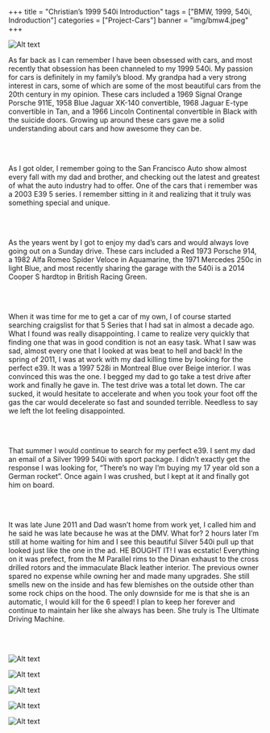+++
title = "Christian’s 1999 540i Introduction"
tags = ["BMW, 1999, 540i, Indroduction"]
categories = ["Project-Cars"]
banner = "img/bmw4.jpeg"
+++

![Alt text](https://e39source.com/wp-content/uploads/2014/07/bmw4.jpg)

As far back as I can remember I have been obsessed with cars, and most recently that obsession has been channeled to my 1999 540i. My passion for cars is definitely in my family’s blood. My grandpa had a very strong interest in cars, some of which are some of the most beautiful cars from the 20th century in my opinion. These cars included a 1969 Signal Orange Porsche 911E, 1958 Blue Jaguar XK-140 convertible, 1968 Jaguar E-type convertible in Tan, and a 1966 Lincoln Continental convertible in Black with the suicide doors.  Growing up around these cars gave me a solid understanding about cars and how awesome they can be.

&nbsp;<br/><br/>

As I got older, I remember going to the San Francisco Auto show almost every fall with my dad and brother, and checking out the latest and greatest of what the auto industry had to offer. One of the cars that i remember was a 2003 E39 5 series. I remember sitting in it and realizing that it truly was something special and unique.

&nbsp;<br/><br/>

As the years went by I got to enjoy my dad’s cars and would always love going out on a Sunday drive. These cars included a Red 1973 Porsche 914, a 1982 Alfa Romeo Spider Veloce in Aquamarine, the 1971 Mercedes 250c in light Blue, and most recently sharing the garage with the 540i is a 2014 Cooper S hardtop in British Racing Green.

&nbsp;<br/><br/>

When it was time for me to get a car of my own, I of course started searching craigslist for that 5 Series that I had sat in almost a decade ago. What I found was really disappointing. I came to realize very quickly that finding one that was in good condition is not an easy task. What I saw was sad, almost every one that I looked at was beat to hell and back! In the spring of 2011, I was at work with my dad killing time by looking for the perfect e39. It was a 1997 528i in Montreal Blue over Beige interior. I was convinced this was the one. I begged my dad to go take a test drive after work and finally he gave in. The test drive was a total let down. The car sucked, it would hesitate to accelerate and when you took your foot off the gas the car would decelerate so fast and sounded terrible. Needless to say we left the lot feeling disappointed.

&nbsp;<br/><br/>

That summer I would continue to search for my perfect e39. I sent my dad an email of a Silver 1999 540i with sport package. I didn’t exactly get the response I was looking for, “There’s no way I’m buying my 17 year old son a German rocket”. Once again I was crushed, but I kept at it and finally got him on board.

&nbsp;<br/><br/>

It was late June 2011 and Dad wasn’t home from work yet, I called him and he said he was late because he was at the DMV. What for? 2 hours later I’m still at home waiting for him and I see this beautiful Silver 540i pull up that looked just like the one in the ad. HE BOUGHT IT! I was ecstatic! Everything on it was prefect, from the M Parallel rims to the Dinan exhaust to the cross drilled rotors and the immaculate Black leather interior.  The previous owner spared no expense while owning her and made many upgrades. She still smells new on the inside and has few blemishes on the outside other than some rock chips on the hood. The only downside for me is that she is an automatic, I would kill for the 6 speed! I plan to keep her forever and continue to maintain her like she always has been. She truly is The Ultimate Driving Machine.

&nbsp;<br/><br/>

![Alt text](https://e39source.com/wp-content/uploads/2014/07/bmw1.jpg)

![Alt text](../img/bmw2.jpeg)

![Alt text](../img/bmw3.jpeg)

![Alt text](../img/bmw5.jpeg)

![Alt text](../img/bmw6.jpeg)

&nbsp;<br/><br/>